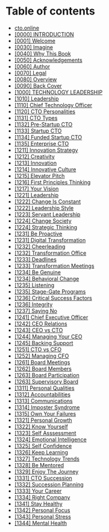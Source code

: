 # Table of contents

* [cto.online](README.md)
* [\[0000\] INTRODUCTION](<\[0000] INTRODUCTION.md>)
* [\[0001\] Welcome](<\[0001] Welcome.md>)
* [\[0030\] Imagine](<\[0030] Imagine.md>)
* [\[0040\] Why This Book](<\[0040] Why This Book.md>)
* [\[0050\] Acknowledgements](<\[0050] Acknowledgements.md>)
* [\[0060\] Author](<\[0060] Author.md>)
* [\[0070\] Legal](<\[0070] Legal.md>)
* [\[0080\] Overview](<\[0080] Overview.md>)
* [\[0090\] Back Cover](<\[0090] Back Cover.md>)
* [\[1000\] TECHNOLOGY LEADERSHIP](<\[1000] TECHNOLOGY LEADERSHIP.md>)
* [\[1010\] Leadership](<\[1010] Leadership.md>)
* [\[1110\] Chief Technology Officer](<\[1110] Chief Technology Officer.md>)
* [\[1120\] CTO Personalities](<\[1120] CTO Personalities.md>)
* [\[1131\] CTO Types](<\[1131] CTO Types.md>)
* [\[1132\] Pre-Startup CTO](<\[1132] Pre-Startup CTO.md>)
* [\[1133\] Startup CTO](<\[1133] Startup CTO.md>)
* [\[1134\] Funded Startup CTO](<\[1134] Funded Startup CTO.md>)
* [\[1135\] Enterprise CTO](<\[1135] Enterprise CTO.md>)
* [\[1211\] Innovation Strategy](<\[1211] Innovation Strategy.md>)
* [\[1212\] Creativity](<\[1212] Creativity.md>)
* [\[1213\] Innovation](<\[1213] Innovation.md>)
* [\[1214\] Innovative Culture](<\[1214] Innovative Culture.md>)
* [\[1215\] Elevator Pitch](<\[1215] Elevator Pitch.md>)
* [\[1216\] First Principles Thinking](<\[1216] First Principles Thinking.md>)
* [\[1217\] Your Vision](<\[1217] Your Vision.md>)
* [\[1221\] Leadership](<\[1221] Leadership.md>)
* [\[1222\] Change Is Constant](<\[1222] Change Is Constant.md>)
* [\[1222\] Leadership Style](<\[1222] Leadership Style.md>)
* [\[1223\] Servant Leadership](<\[1223] Servant Leadership.md>)
* [\[1224\] Change Society](<\[1224] Change Society.md>)
* [\[1224\] Strategic Thinking](<\[1224] Strategic Thinking.md>)
* [\[1231\] Be Proactive](<\[1231] Be Proactive.md>)
* [\[1231\] Digital Transformation](<\[1231] Digital Transformation.md>)
* [\[1232\] Cheerleading](<\[1232] Cheerleading.md>)
* [\[1232\] Transformation Office](<\[1232] Transformation Office.md>)
* [\[1233\] Deadlines](<\[1233] Deadlines.md>)
* [\[1233\] Transformation Meetings](<\[1233] Transformation Meetings.md>)
* [\[1234\] Be Genuine](<\[1234] Be Genuine.md>)
* [\[1234\] Behavioral Change](<\[1234] Behavioral Change.md>)
* [\[1235\] Listening](<\[1235] Listening.md>)
* [\[1235\] Stage-Gate Programs](<\[1235] Stage-Gate Programs.md>)
* [\[1236\] Critical Success Factors](<\[1236] Critical Success Factors.md>)
* [\[1236\] Integrity](<\[1236] Integrity.md>)
* [\[1237\] Saying No](<\[1237] Saying No.md>)
* [\[1241\] Chief Executive Officer](<\[1241] Chief Executive Officer.md>)
* [\[1242\] CEO Relations](<\[1242] CEO Relations.md>)
* [\[1243\] CEO vs CTO](<\[1243] CEO vs CTO.md>)
* [\[1244\] Managing Your CEO](<\[1244] Managing Your CEO.md>)
* [\[1245\] Backing Support](<\[1245] Backing Support.md>)
* [\[1251\] CTO vs CFO](<\[1251] CTO vs CFO.md>)
* [\[1252\] Managing CFO](<\[1252] Managing CFO.md>)
* [\[1261\] Board Meetings](<\[1261] Board Meetings.md>)
* [\[1262\] Board Members](<\[1262] Board Members.md>)
* [\[1263\] Board Participation](<\[1263] Board Participation.md>)
* [\[1263\] Supervisory Board](<\[1263] Supervisory Board.md>)
* [\[1311\] Personal Qualities](<\[1311] Personal Qualities.md>)
* [\[1312\] Accountabilities](<\[1312] Accountabilities.md>)
* [\[1313\] Communications](<\[1313] Communications.md>)
* [\[1314\] Imposter Syndrome](<\[1314] Imposter Syndrome.md>)
* [\[1315\] Own Your Failures](<\[1315] Own Your Failures.md>)
* [\[1321\] Personal Growth](<\[1321] Personal Growth.md>)
* [\[1322\] Know Yourself](<\[1322] Know Yourself.md>)
* [\[1323\] Self Asssessment](<\[1323] Self Asssessment.md>)
* [\[1324\] Emotional Intelligence](<\[1324] Emotional Intelligence.md>)
* [\[1325\] Self Confidence](<\[1325] Self Confidence.md>)
* [\[1326\] Keep Learning](<\[1326] Keep Learning.md>)
* [\[1327\] Technology Trends](<\[1327] Technology Trends.md>)
* [\[1328\] Be Mentored](<\[1328] Be Mentored.md>)
* [\[1329\] Enjoy The Journey](<\[1329] Enjoy The Journey.md>)
* [\[1331\] CTO Succession](<\[1331] CTO Succession.md>)
* [\[1332\] Succession Planning](<\[1332] Succession Planning .md>)
* [\[1333\] Your Career](<\[1333] Your Career.md>)
* [\[1334\] Right Company](<\[1334] Right Company.md>)
* [\[1341\] Stay Healthy](<\[1341] Stay Healthy.md>)
* [\[1342\] Personal Focus](<\[1342] Personal Focus.md>)
* [\[1343\] Personal Stress](<\[1343] Personal Stress.md>)
* [\[1344\] Mental Health](<\[1344] Mental Health.md>)
